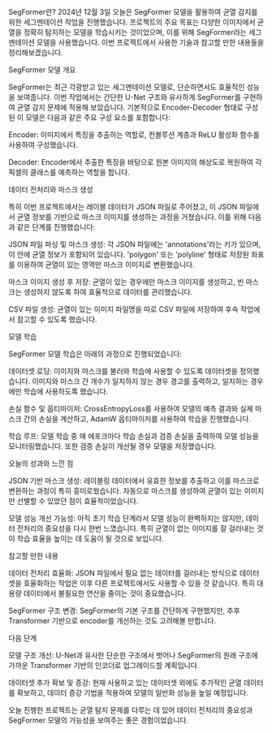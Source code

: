 SegFormer란?
2024년 12월 3일
오늘은 SegFormer 모델을 활용하여 균열 감지를 위한 세그멘테이션 작업을 진행했습니다. 프로젝트의 주요 목표는 다양한 이미지에서 균열을 정확히 탐지하는 모델을 학습시키는 것이었으며, 이를 위해 SegFormer라는 세그멘테이션 모델을 사용했습니다. 이번 프로젝트에서 사용한 기술과 참고할 만한 내용들을 정리해보겠습니다.

SegFormer 모델 개요

SegFormer는 최근 각광받고 있는 세그멘테이션 모델로, 단순하면서도 효율적인 성능을 보여줍니다. 이번 작업에서는 간단한 U-Net 구조와 유사하게 SegFormer를 구현하여 균열 감지 문제에 적용해 보았습니다. 기본적으로 Encoder-Decoder 형태로 구성된 이 모델은 다음과 같은 주요 구성 요소를 포함합니다:

Encoder: 이미지에서 특징을 추출하는 역할로, 컨볼루션 계층과 ReLU 활성화 함수를 사용하여 구성했습니다.

Decoder: Encoder에서 추출한 특징을 바탕으로 원본 이미지의 해상도로 복원하여 각 픽셀의 클래스를 예측하는 역할을 합니다.

데이터 전처리와 마스크 생성

특히 이번 프로젝트에서는 레이블 데이터가 JSON 파일로 주어졌고, 이 JSON 파일에서 균열 정보를 기반으로 마스크 이미지를 생성하는 과정을 거쳤습니다. 이를 위해 다음과 같은 단계를 진행했습니다:

JSON 파일 파싱 및 마스크 생성: 각 JSON 파일에는 'annotations'라는 키가 있으며, 이 안에 균열 정보가 포함되어 있습니다. 'polygon' 또는 'polyline' 형태로 저장된 좌표를 이용하여 균열이 있는 영역만 마스크 이미지로 변환했습니다.

마스크 이미지 생성 후 저장: 균열이 있는 경우에만 마스크 이미지를 생성하고, 빈 마스크는 생성하지 않도록 하여 효율적으로 데이터를 관리했습니다.

CSV 파일 생성: 균열이 있는 이미지 파일명을 따로 CSV 파일에 저장하여 후속 작업에서 참고할 수 있도록 했습니다.

모델 학습

SegFormer 모델 학습은 아래의 과정으로 진행되었습니다:

데이터셋 로딩: 이미지와 마스크를 불러와 학습에 사용할 수 있도록 데이터셋을 정의했습니다. 이미지와 마스크 간 개수가 일치하지 않는 경우 경고를 출력하고, 일치하는 경우에만 학습에 사용하도록 했습니다.

손실 함수 및 옵티마이저: CrossEntropyLoss를 사용하여 모델의 예측 결과와 실제 마스크 간의 손실을 계산하고, AdamW 옵티마이저를 사용하여 학습을 진행했습니다.

학습 루프: 모델 학습 중 매 에포크마다 학습 손실과 검증 손실을 출력하여 모델 성능을 모니터링했습니다. 또한 검증 손실이 개선될 경우 모델을 저장했습니다.

오늘의 성과와 느낀 점

JSON 기반 마스크 생성: 레이블링 데이터에서 유효한 정보를 추출하고 이를 마스크로 변환하는 과정이 특히 흥미로웠습니다. 자동으로 마스크를 생성하여 균열이 있는 이미지만 선별할 수 있었던 점이 효율적이었습니다.

모델 성능 개선 가능성: 아직 초기 학습 단계라서 모델 성능이 완벽하지는 않지만, 데이터 전처리의 중요성을 다시 한번 느꼈습니다. 특히 균열이 없는 이미지를 잘 걸러내는 것이 학습 효율을 높이는 데 도움이 될 것으로 보입니다.

참고할 만한 내용

데이터 전처리 효율화: JSON 파일에서 필요 없는 데이터를 걸러내는 방식으로 데이터셋을 효율화하는 작업은 이후 다른 프로젝트에서도 사용할 수 있을 것 같습니다. 특히 대용량 데이터에서 불필요한 연산을 줄이는 것이 중요했습니다.

SegFormer 구조 변경: SegFormer의 기본 구조를 간단하게 구현했지만, 추후 Transformer 기반으로 encoder를 개선하는 것도 고려해볼 만합니다.

다음 단계

모델 구조 개선: U-Net과 유사한 단순한 구조에서 벗어나 SegFormer의 원래 구조에 가까운 Transformer 기반의 인코더로 업그레이드할 계획입니다.

데이터셋 추가 확보 및 증강: 현재 사용하고 있는 데이터셋 외에도 추가적인 균열 데이터를 확보하고, 데이터 증강 기법을 적용하여 모델의 일반화 성능을 높일 예정입니다.

오늘 진행한 프로젝트는 균열 탐지 문제를 다루는 데 있어 데이터 전처리의 중요성과 SegFormer 모델의 가능성을 보여주는 좋은 경험이었습니다.

